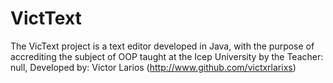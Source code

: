 # VictText
The VicText project is a text editor developed in Java, with the purpose of accrediting the subject of OOP taught at the Icep University by the Teacher: null, Developed by: Victor Larios (http://www.github.com/victxrlarixs)
